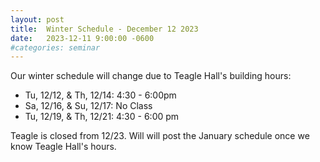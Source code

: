 ```yaml
---
layout: post
title:  Winter Schedule - December 12 2023
date:   2023-12-11 9:00:00 -0600
#categories: seminar
---
```


Our winter schedule will change due to Teagle Hall's building hours:

 - Tu, 12/12, & Th, 12/14:  4:30 - 6:00pm
 - Sa, 12/16, & Su, 12/17:  No Class
 - Tu, 12/19, & Th, 12/21:  4:30 - 6:00 pm

Teagle is closed from 12/23. Will will post the January schedule once we know Teagle Hall's hours.

